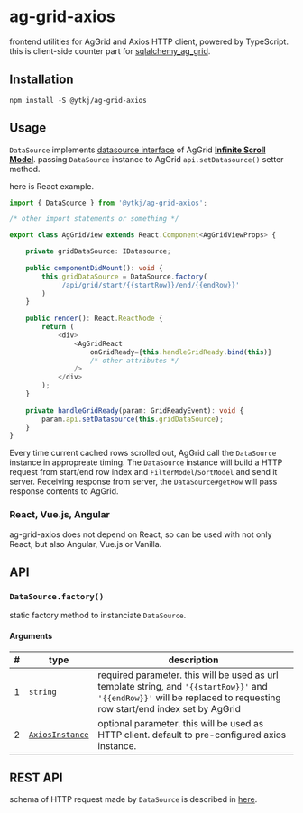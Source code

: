 # ag-grid-axios

frontend utilities for AgGrid and Axios HTTP client, powered by TypeScript.
this is client-side counter part for [sqlalchemy_ag_grid](https://github.com/ytkj/sqlalchemy-ag-grid).

## Installation

`npm install -S @ytkj/ag-grid-axios`

## Usage

`DataSource` implements [datasource interface](https://www.ag-grid.com/javascript-grid-infinite-scrolling/#datasource-interface)
of AgGrid [**Infinite Scroll Model**](https://www.ag-grid.com/javascript-grid-infinite-scrolling).
passing `DataSource` instance to AgGrid `api.setDatasource()` setter method.

here is React example.

```typescript
import { DataSource } from '@ytkj/ag-grid-axios';

/* other import statements or something */

export class AgGridView extends React.Component<AgGridViewProps> {

    private gridDataSource: IDatasource;
    
    public componentDidMount(): void {
        this.gridDataSource = DataSource.factory(
            '/api/grid/start/{{startRow}}/end/{{endRow}}'
        )
    }
    
    public render(): React.ReactNode {
        return (
            <div>
                <AgGridReact
                    onGridReady={this.handleGridReady.bind(this)}
                    /* other attributes */
                />
            </div>
        );
    }
    
    private handleGridReady(param: GridReadyEvent): void {
        param.api.setDatasource(this.gridDataSource);
    }
}
```

Every time current cached rows scrolled out, AgGrid call the `DataSource` instance in appropreate timing.
The `DataSource` instance will build a HTTP request from start/end row index and `FilterModel`/`SortModel` and send it server.
Receiving response from server, the `DataSource#getRow` will pass response contents to AgGrid.

### React, Vue.js, Angular

ag-grid-axios does not depend on React, so can be used with not only React, but also Angular, Vue.js or Vanilla.

## API

### `DataSource.factory()`

static factory method to instanciate `DataSource`.

#### Arguments

|#|type|description|
|---|---|---|
|1|`string`|required parameter. this will be used as url template string, and `'{{startRow}}'` and `'{{endRow}}'` will be replaced to requesting row start/end index set by AgGrid|
|2|[`AxiosInstance`](https://github.com/axios/axios#creating-an-instance)|optional parameter. this will be used as HTTP client. default to pre-configured axios instance.|

## REST API

schema of HTTP request made by `DataSource` is described in [here](https://ytkj.github.io/ag-grid-axios/openapi/swagger-ui/index.html#/default/get_any_url_including__startRow__and__endRow_).

